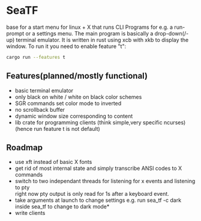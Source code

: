 # SeaTF
base for a start menu for linux + X that runs CLI Programs for e.g. a run-prompt or a settings menu.
The main program is basically a drop-down(/-up) terminal emulator.
It is written in rust using xcb with xkb to display the window.
To run it you need to enable feature "t":
```sh
cargo run --features t
```

## Features(planned/mostly functional)
* basic terminal emulator
* only black on white / white on black color schemes
* SGR commands set color mode to inverted
* no scrollback buffer
* dynamic window size corresponding to content
* lib crate for programming clients (think simple,very specific ncurses) (hence run feature t is not default)

## Roadmap
* use xft instead of basic X fonts
* get rid of most internal state and simply transcribe ANSI codes to X commands
* switch to two independant threads for listening for x events and listening to pty  
  right now pty output is only read for 1s after a keyboard event.
* take arguments at launch to change settings e.g. run sea_tf -c dark inside sea_tf to change to dark mode*
* write clients
